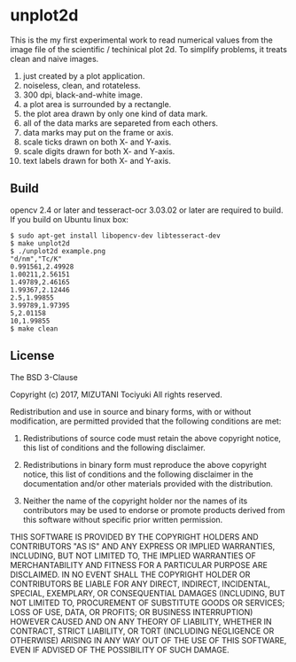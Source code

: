 unplot2d
========

This is the my first experimental work to read numerical values
from the image file of the scientific / techinical plot 2d.
To simplify problems, it treats clean and naive images.

 1. just created by a plot application.
 1. noiseless, clean, and rotateless.
 1. 300 dpi, black-and-white image.
 1. a plot area is surrounded by a rectangle.
 1. the plot area drawn by only one kind of data mark.
 1. all of the data marks are separeted from each others.
 1. data marks may put on the frame or axis.
 1. scale ticks drawn on both X- and Y-axis.
 1. scale digits drawn for both X- and Y-axis.
 1. text labels drawn for both X- and Y-axis.

Build
-----

opencv 2.4 or later and tesseract-ocr 3.03.02 or later are required to build.
If you build on Ubuntu linux box:

    $ sudo apt-get install libopencv-dev libtesseract-dev
    $ make unplot2d
    $ ./unplot2d example.png
    "d/nm","Tc/K"
    0.991561,2.49928
    1.00211,2.56151
    1.49789,2.46165
    1.99367,2.12446
    2.5,1.99855
    3.99789,1.97395
    5,2.01158
    10,1.99855
    $ make clean

License
------

The BSD 3-Clause

Copyright (c) 2017, MIZUTANI Tociyuki
All rights reserved.

Redistribution and use in source and binary forms, with or without
modification, are permitted provided that the following conditions are met:

 1. Redistributions of source code must retain the above copyright notice,
    this list of conditions and the following disclaimer.

 2. Redistributions in binary form must reproduce the above copyright
    notice, this list of conditions and the following disclaimer in the
    documentation and/or other materials provided with the distribution.

 3. Neither the name of the copyright holder nor the names of its
    contributors may be used to endorse or promote products derived from
    this software without specific prior written permission.

THIS SOFTWARE IS PROVIDED BY THE COPYRIGHT HOLDERS AND CONTRIBUTORS
"AS IS" AND ANY EXPRESS OR IMPLIED WARRANTIES, INCLUDING, BUT NOT
LIMITED TO, THE IMPLIED WARRANTIES OF MERCHANTABILITY AND FITNESS FOR
A PARTICULAR PURPOSE ARE DISCLAIMED. IN NO EVENT SHALL THE COPYRIGHT
HOLDER OR CONTRIBUTORS BE LIABLE FOR ANY DIRECT, INDIRECT, INCIDENTAL,
SPECIAL, EXEMPLARY, OR CONSEQUENTIAL DAMAGES (INCLUDING, BUT NOT LIMITED
TO, PROCUREMENT OF SUBSTITUTE GOODS OR SERVICES; LOSS OF USE, DATA, OR
PROFITS; OR BUSINESS INTERRUPTION) HOWEVER CAUSED AND ON ANY THEORY OF
LIABILITY, WHETHER IN CONTRACT, STRICT LIABILITY, OR TORT (INCLUDING
NEGLIGENCE OR OTHERWISE) ARISING IN ANY WAY OUT OF THE USE OF THIS
SOFTWARE, EVEN IF ADVISED OF THE POSSIBILITY OF SUCH DAMAGE.
